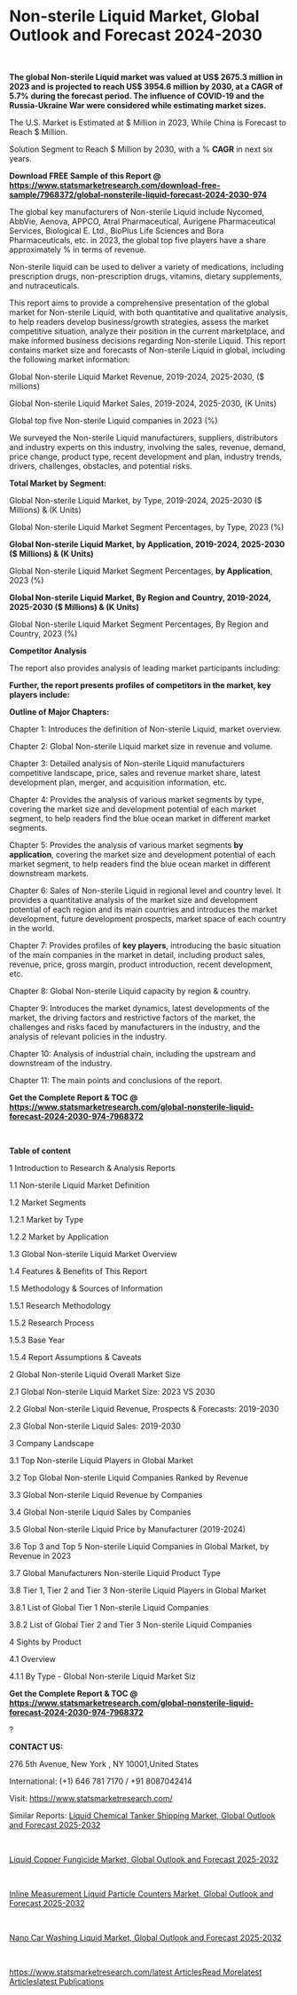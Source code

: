 <h1>Non-sterile Liquid Market, Global Outlook and Forecast 2024-2030</h1><br/><p><strong>The global Non-sterile Liquid market was valued at US$ 2675.3 million in 2023 and is projected to reach US$ 3954.6 million by 2030, at a <strong>CAGR</strong> of 5.7% during the forecast period. The influence of COVID-19 and the Russia-Ukraine War were considered while estimating market sizes.</strong></p>
 
 
 
 <p>The U.S. Market is Estimated at $ Million in 2023, While China is Forecast to Reach $ Million.</p>
 
 
 
 <p>Solution Segment to Reach $ Million by 2030, with a % <strong>CAGR</strong> in next six years.</p>
 
 
 
 <p><strong>Download FREE Sample of this Report @ <a href="https://www.statsmarketresearch.com/download-free-sample/7968372/global-nonsterile-liquid-forecast-2024-2030-974">https://www.statsmarketresearch.com/download-free-sample/7968372/global-nonsterile-liquid-forecast-2024-2030-974</a></strong></p>
 
 
 
 <p>The global key manufacturers of Non-sterile Liquid include Nycomed, AbbVie, Aenova, APPCO, Atral Pharmaceutical, Aurigene Pharmaceutical Services, Biological E. Ltd., BioPlus Life Sciences and Bora Pharmaceuticals, etc. in 2023, the global top five players have a share approximately % in terms of revenue.</p>
 
 
 
 <p>Non-sterile liquid can be used to deliver a variety of medications, including prescription drugs, non-prescription drugs, vitamins, dietary supplements, and nutraceuticals.</p>
 
 
 
 <p>This report aims to provide a comprehensive presentation of the global market for Non-sterile Liquid, with both quantitative and qualitative analysis, to help readers develop business/growth strategies, assess the market competitive situation, analyze their position in the current marketplace, and make informed business decisions regarding Non-sterile Liquid. This report contains market size and forecasts of Non-sterile Liquid in global, including the following market information:</p>
 
 
 
 <p>Global Non-sterile Liquid Market Revenue, 2019-2024, 2025-2030, ($ millions)</p>
 
 
 
 <p>Global Non-sterile Liquid Market Sales, 2019-2024, 2025-2030, (K Units)</p>
 
 
 
 <p>Global top five Non-sterile Liquid companies in 2023 (%)</p>
 
 
 
 <p>We surveyed the Non-sterile Liquid manufacturers, suppliers, distributors and industry experts on this industry, involving the sales, revenue, demand, price change, product type, recent development and plan, industry trends, drivers, challenges, obstacles, and potential risks.</p>
 
 
 
 <p><strong>Total Market by Segment:</strong></p>
 
 
 
 <p>Global Non-sterile Liquid Market, by Type, 2019-2024, 2025-2030 ($ Millions) & (K Units)</p>
 
 
 
 <p>Global Non-sterile Liquid Market Segment Percentages, by Type, 2023 (%)</p>
 
 
 
 <p><strong>Global Non-sterile Liquid Market, <strong>by Application</strong>, 2019-2024, 2025-2030 ($ Millions) & (K Units)</strong></p>
 
 
 
 <p>Global Non-sterile Liquid Market Segment Percentages, <strong>by Application</strong>, 2023 (%)</p>
 
 
 
 <p><strong>Global Non-sterile Liquid Market, By Region and Country, 2019-2024, 2025-2030 ($ Millions) & (K Units)</strong></p>
 
 
 
 <p>Global Non-sterile Liquid Market Segment Percentages, By Region and Country, 2023 (%)</p>
 
 
 
 <p><strong>Competitor Analysis</strong></p>
 
 
 
 <p>The report also provides analysis of leading market participants including:</p>
 
 
 
 <p><strong>Further, the report presents profiles of competitors in the market, <strong>key players</strong> include:</strong></p>
 
 
 
 <p><strong>Outline of Major Chapters:</strong></p>
 
 
 
 <p>Chapter 1: Introduces the definition of Non-sterile Liquid, market overview.</p>
 
 
 
 <p>Chapter 2: Global Non-sterile Liquid market size in revenue and volume.</p>
 
 
 
 <p>Chapter 3: Detailed analysis of Non-sterile Liquid manufacturers competitive landscape, price, sales and revenue market share, latest development plan, merger, and acquisition information, etc.</p>
 
 
 
 <p>Chapter 4: Provides the analysis of various market segments by type, covering the market size and development potential of each market segment, to help readers find the blue ocean market in different market segments.</p>
 
 
 
 <p>Chapter 5: Provides the analysis of various market segments <strong>by application</strong>, covering the market size and development potential of each market segment, to help readers find the blue ocean market in different downstream markets.</p>
 
 
 
 <p>Chapter 6: Sales of Non-sterile Liquid in regional level and country level. It provides a quantitative analysis of the market size and development potential of each region and its main countries and introduces the market development, future development prospects, market space of each country in the world.</p>
 
 
 
 <p>Chapter 7: Provides profiles of <strong>key players</strong>, introducing the basic situation of the main companies in the market in detail, including product sales, revenue, price, gross margin, product introduction, recent development, etc.</p>
 
 
 
 <p>Chapter 8: Global Non-sterile Liquid capacity by region & country.</p>
 
 
 
 <p>Chapter 9: Introduces the market dynamics, latest developments of the market, the driving factors and restrictive factors of the market, the challenges and risks faced by manufacturers in the industry, and the analysis of relevant policies in the industry.</p>
 
 
 
 <p>Chapter 10: Analysis of industrial chain, including the upstream and downstream of the industry.</p>
 
 
 
 <p>Chapter 11: The main points and conclusions of the report.</p>
 
 
 
 <div><b>Get the Complete Report & TOC @ <a href="https://www.statsmarketresearch.com/global-nonsterile-liquid-forecast-2024-2030-974-7968372">https://www.statsmarketresearch.com/global-nonsterile-liquid-forecast-2024-2030-974-7968372</a></b></div>
 
 
 
 <p><br />
 
 <b>Table of content</b></p>
 
 
 
 <p>1 Introduction to Research & Analysis Reports<br />
 
 1.1 Non-sterile Liquid Market Definition<br />
 
 1.2 Market Segments<br />
 
 1.2.1 Market by Type<br />
 
 1.2.2 Market by Application<br />
 
 1.3 Global Non-sterile Liquid Market Overview<br />
 
 1.4 Features & Benefits of This Report<br />
 
 1.5 Methodology & Sources of Information<br />
 
 1.5.1 Research Methodology<br />
 
 1.5.2 Research Process<br />
 
 1.5.3 Base Year<br />
 
 1.5.4 Report Assumptions & Caveats<br />
 
 2 Global Non-sterile Liquid Overall Market Size<br />
 
 2.1 Global Non-sterile Liquid Market Size: 2023 VS 2030<br />
 
 2.2 Global Non-sterile Liquid Revenue, Prospects & Forecasts: 2019-2030<br />
 
 2.3 Global Non-sterile Liquid Sales: 2019-2030<br />
 
 3 Company Landscape<br />
 
 3.1 Top Non-sterile Liquid Players in Global Market<br />
 
 3.2 Top Global Non-sterile Liquid Companies Ranked by Revenue<br />
 
 3.3 Global Non-sterile Liquid Revenue by Companies<br />
 
 3.4 Global Non-sterile Liquid Sales by Companies<br />
 
 3.5 Global Non-sterile Liquid Price by Manufacturer (2019-2024)<br />
 
 3.6 Top 3 and Top 5 Non-sterile Liquid Companies in Global Market, by Revenue in 2023<br />
 
 3.7 Global Manufacturers Non-sterile Liquid Product Type<br />
 
 3.8 Tier 1, Tier 2 and Tier 3 Non-sterile Liquid Players in Global Market<br />
 
 3.8.1 List of Global Tier 1 Non-sterile Liquid Companies<br />
 
 3.8.2 List of Global Tier 2 and Tier 3 Non-sterile Liquid Companies<br />
 
 4 Sights by Product<br />
 
 4.1 Overview<br />
 
 4.1.1 By Type - Global Non-sterile Liquid Market Siz</p>
 
 
 
 <div><b>Get the Complete Report & TOC @ <a href="https://www.statsmarketresearch.com/global-nonsterile-liquid-forecast-2024-2030-974-7968372">https://www.statsmarketresearch.com/global-nonsterile-liquid-forecast-2024-2030-974-7968372</a></b></div>
 
 
 
 <p>? </p>
 
 
 
 <p><b>CONTACT US:</b><br />
 
 276 5th Avenue, New York , NY 10001,United States<br />
 
 International: (+1) 646 781 7170 / +91 8087042414<br />
 
 Visit: <a href="https://www.statsmarketresearch.com/">https://www.statsmarketresearch.com/</a><br />
 
 Similar Reports: <a href="https://www.statsmarketresearch.com/global-nonsterile-liquid-forecast-2024-2030-974-7968372">Liquid Chemical Tanker Shipping Market, Global Outlook and Forecast 2025-2032</a><br />
 
 <br />
 
 <a href="https://www.statsmarketresearch.com/global-nonsterile-liquid-forecast-2024-2030-974-7968372">Liquid Copper Fungicide Market, Global Outlook and Forecast 2025-2032</a><br />
 
 <br />
 
 <a href="https://www.statsmarketresearch.com/global-nonsterile-liquid-forecast-2024-2030-974-7968372">Inline Measurement Liquid Particle Counters Market, Global Outlook and Forecast 2025-2032</a><br />
 
 <br />
 
 <a href="https://www.statsmarketresearch.com/global-nonsterile-liquid-forecast-2024-2030-974-7968372">Nano Car Washing Liquid Market, Global Outlook and Forecast 2025-2032</a><br />
 
 <br />
 
 <a href="https://gyeongbokgung.com">https://www.statsmarketresearch.com/</a><a href="https://hallyeomaritime.com">latest Articles</a><a href="https://jingwansa.com">Read More</a><a href="https://nguoiviet.jp/">latest Articles</a><a href="https://www.intelmarketresearch.com/">latest Publications</a></p>